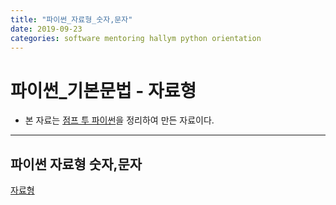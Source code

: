 ```yaml
---
title: "파이썬_자료형_숫자,문자"
date: 2019-09-23
categories: software mentoring hallym python orientation
---
```

# 파이썬_기본문법 - 자료형
- 본 자료는 [점프 투 파이썬](https://wikidocs.net/book/1)을 정리하여 만든 자료이다.

* * *

## 파이썬 자료형 숫자,문자
[자료형](pdf\자료형_숫자_문자.pdf)
